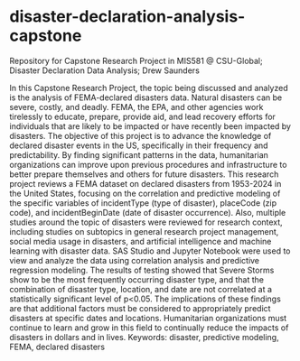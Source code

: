 # disaster-declaration-analysis-capstone
Repository for Capstone Research Project in MIS581 @ CSU-Global; Disaster Declaration Data Analysis; Drew Saunders

In this Capstone Research Project, the topic being discussed and analyzed is the analysis of FEMA-declared disasters data. Natural disasters can be severe, costly, and deadly. FEMA, the EPA, and other agencies work tirelessly to educate, prepare, provide aid, and lead recovery efforts for individuals that are likely to be impacted or have recently been impacted by disasters. The objective of this project is to advance the knowledge of declared disaster events in the US, specifically in their frequency and predictability. By finding significant patterns in the data, humanitarian organizations can improve upon previous procedures and infrastructure to better prepare themselves and others for future disasters. This research project reviews a FEMA dataset on declared disasters from 1953-2024 in the United States, focusing on the correlation and predictive modeling of the specific variables of incidentType (type of disaster), placeCode (zip code), and incidentBeginDate (date of disaster occurrence). Also, multiple studies around the topic of disasters were reviewed for research context, including studies on subtopics in general research project management, social media usage in disasters, and artificial intelligence and machine learning with disaster data. SAS Studio and Jupyter Notebook were used to view and analyze the data using correlation analysis and predictive regression modeling. The results of testing showed that Severe Storms show to be the most frequently occurring disaster type, and that the combination of disaster type, location, and date are not correlated at a statistically significant level of p<0.05. The implications of these findings are that additional factors must be considered to appropriately predict disasters at specific dates and locations. Humanitarian organizations must continue to learn and grow in this field to continually reduce the impacts of disasters in dollars and in lives.
Keywords: disaster, predictive modeling, FEMA, declared disasters
